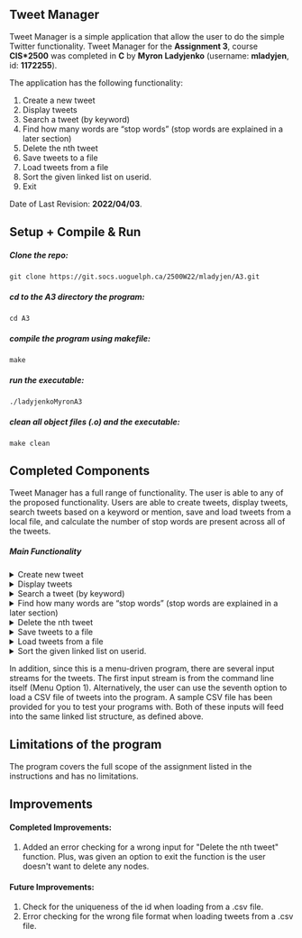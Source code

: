 ## Tweet Manager

Tweet Manager is a simple application that allow the user to do the simple Twitter functionality. Tweet Manager for the 
**Assignment 3**, course **CIS*2500** was completed in **C** by **Myron Ladyjenko** (username: **mladyjen**, id: **1172255**). 

The application has the following functionality: 

1. Create a new tweet
2. Display tweets
3. Search a tweet (by keyword)
4. Find how many words are “stop words” (stop words are explained in a later section)
5. Delete the nth tweet
6. Save tweets to a file
7. Load tweets from a file
8. Sort the given linked list on userid.
9. Exit

Date of Last Revision: **2022/04/03**.    

## Setup + Compile & Run

##### Clone the repo:
    git clone https://git.socs.uoguelph.ca/2500W22/mladyjen/A3.git

##### cd to the A3 directory the program:
    cd A3

##### compile the program using makefile:    
    make    

##### run the executable:    
    ./ladyjenkoMyronA3

##### clean all object files (.o) and the executable:
    make clean     

## Completed Components

Tweet Manager has a full range of functionality. The user is able to any of the proposed functionality. Users are able to create tweets, display tweets, search tweets based on a keyword or mention, save and load tweets from a local file, and calculate the number of stop words are
present across all of the tweets.

##### Main Functionality

<details><summary>Create new tweet</summary>
This function prompts the user for the username and the tweet. Then it automatically creates a unique id for every tweet.  
</details>

<details><summary>Display tweets</summary>
This function displays all the stored tweets. 
</details>

<details><summary>Search a tweet (by keyword)</summary>
This function takes prompts the user to enter a keyword and then searches for this keyword in all of the tweets. 
</details>

<details><summary>Find how many words are “stop words” (stop words are explained in a later section)</summary>
This function takes counts how many stop words all across all the stored tweets.  
</details>

<details><summary>Delete the nth tweet</summary>
This function deletes nth tweet from all the stored tweets and prints the id of it. 
</details>

<details><summary>Save tweets to a file</summary>
This function saves all the stored tweets to the .csv file.
</details>

<details><summary>Load tweets from a file</summary>
This function load tweets from the .csv file into the memory (linked list form).
</details>

<details><summary>Sort the given linked list on userid.</summary>
This function sorts all the tweets by the user id. 
</details>

In addition, since this is a menu-driven program, there are several input streams for the tweets. The first input
stream is from the command line itself (Menu Option 1). Alternatively, the user can use the seventh option to load a
CSV file of tweets into the program. A sample CSV file has been provided for you to test your programs with. Both
of these inputs will feed into the same linked list structure, as defined above.

## Limitations of the program

The program covers the full scope of the assignment listed in the instructions and has no limitations. 

## Improvements

#### Completed Improvements:
1. Added an error checking for a wrong input for "Delete the nth tweet" function. Plus, was given an option to exit the function is the user doesn't want to delete any nodes. 

#### Future Improvements:
1. Check for the uniqueness of the id when loading from a .csv file.
2. Error checking for the wrong file format when loading tweets from a .csv file. 
